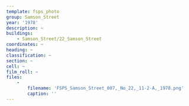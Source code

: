 ```yaml
---
template: fsps_photo
group: Samson_Street
year: '1978'
description: ~
buildings:
    - Samson_Street/22_Samson_Street
coordinates: ~
heading: ~
classification: ~
section: ~
cell: ~
film_roll: ~
files:
    -
        filename: 'FSPS_Samson_Street_007,_No_22,_11-2-A,_1978.png'
        caption: ''
---
```


